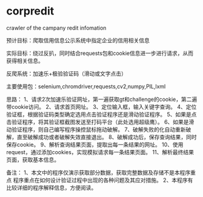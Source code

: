 # corpredit
crawler of the campany redit infomation

预计目标：爬取信用信息公示系统中指定企业的信用相关信息

实际目标：绕过反扒，同时结合requests包和cookie信息进一步进行请求，从而获得相关信息。

反爬系统：加速乐+极验验证码（滑动或文字点击）

主要使用包：selenium,chromdriver,requests,cv2,numpy,PIL,lxml

思路：
1、请求2次加速乐验证网址，第一遍获取gt和challenge的cookie，第二遍带cookie访问。
2、请求首页网址。
3、定位输入框，输入关键字查询。
4、定位验证框，根据验证码类型确定选用点击验证程序还是滑动验证程序。
5、如果是点击验证程序，将其验证框截图发送至打码平台（此处选用超级鹰）。
6、如果是滑动验证程序，则自己编写程序操控鼠标拖动破解。
7、破解失败的化自动重新破解，直至破解成功或者破解失效直接退出。
8、破解成功后，保存查询结果，同时保存cookie。
9、解析查询结果页面，提取出每一条结果的网址。
10、使用request，通过添加cookies，实现模拟请求每一条结果页面。
11、解析最终结果页面，获取基本信息。

备注：
1、本文中的程序仅演示获取部分数据，获取完整数据及存储不是本程序重点
程序重点在如何设计验证过程中出现的各种问题及其应对措施。
2、本程序有比较详细的程序解释信息，方便阅读。
